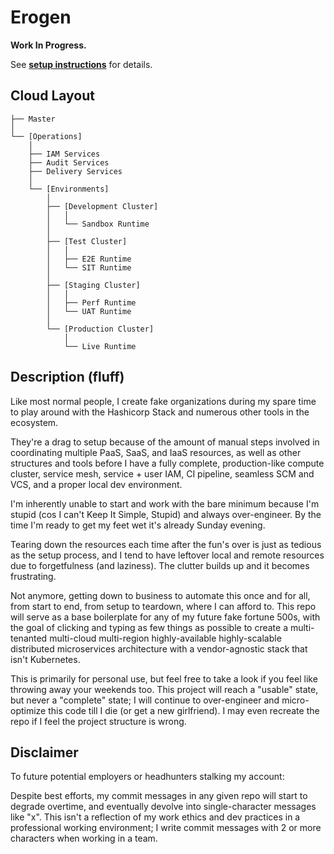 # Erogen

**Work In Progress.**

See [**setup instructions**](docs/setup/setup.md) for details.

## Cloud Layout

```
├── Master
│
└── [Operations]
    │
    ├── IAM Services
    ├── Audit Services
    ├── Delivery Services
    │
    └── [Environments]
        │
        ├── [Development Cluster]
        │   │
        │   └── Sandbox Runtime
        │
        ├── [Test Cluster]
        │   │
        │   ├── E2E Runtime
        │   └── SIT Runtime
        │
        ├── [Staging Cluster]
        │   │
        │   ├── Perf Runtime
        │   └── UAT Runtime
        │
        └── [Production Cluster]
            │
            └── Live Runtime
```

## Description (fluff)

Like most normal people, I create fake organizations during my spare time to play around with the Hashicorp Stack and numerous other tools in the ecosystem.

They're a drag to setup because of the amount of manual steps involved in coordinating multiple PaaS, SaaS, and IaaS resources, as well as other structures and tools before I have a fully complete, production-like compute cluster, service mesh, service + user IAM, CI pipeline, seamless SCM and VCS, and a proper local dev environment.

I'm inherently unable to start and work with the bare minimum because I'm stupid (cos I can't Keep It Simple, Stupid) and always over-engineer. By the time I'm ready to get my feet wet it's already Sunday evening.

Tearing down the resources each time after the fun's over is just as tedious as the setup process, and I tend to have leftover local and remote resources due to forgetfulness (and laziness). The clutter builds up and it becomes frustrating.

Not anymore, getting down to business to automate this once and for all, from start to end, from setup to teardown, where I can afford to. This repo will serve as a base boilerplate for any of my future fake fortune 500s, with the goal of clicking and typing as few things as possible to create a multi-tenanted multi-cloud multi-region highly-available highly-scalable distributed microservices architecture with a vendor-agnostic stack that isn't Kubernetes.

This is primarily for personal use, but feel free to take a look if you feel like throwing away your weekends too. This project will reach a "usable" state, but never a "complete" state; I will continue to over-engineer and micro-optimize this code till I die (or get a new girlfriend). I may even recreate the repo if I feel the project structure is wrong.

## Disclaimer

To future potential employers or headhunters stalking my account:

Despite best efforts, my commit messages in any given repo will start to degrade overtime, and eventually devolve into single-character messages like "x". This isn't a reflection of my work ethics and dev practices in a professional working environment; I write commit messages with 2 or more characters when working in a team.
